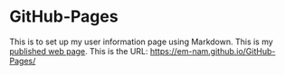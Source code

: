 # GitHub-Pages

This is to set up my user information page using Markdown. This is my [published web page](https://em-nam.github.io/GitHub-Pages/). This is the URL: https://em-nam.github.io/GitHub-Pages/ 